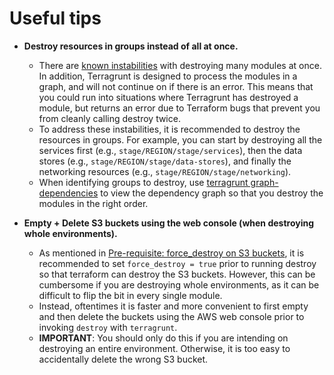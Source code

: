 # Useful tips

- **Destroy resources in groups instead of all at once.**

  - There are [known instabilities](10-known-errors.md) with destroying many modules at once. In addition, Terragrunt is
    designed to process the modules in a graph, and will not continue on if there is an error. This means that you
    could run into situations where Terragrunt has destroyed a module, but returns an error due to Terraform bugs that
    prevent you from cleanly calling destroy twice.
  - To address these instabilities, it is recommended to destroy the resources in groups. For example, you can start
    by destroying all the services first (e.g., `stage/REGION/stage/services`), then the data stores (e.g.,
    `stage/REGION/stage/data-stores`), and finally the networking resources (e.g., `stage/REGION/stage/networking`).
  - When identifying groups to destroy, use [terragrunt
    graph-dependencies](https://terragrunt.gruntwork.io/docs/reference/cli-options/#graph-dependencies) to view the
    dependency graph so that you destroy the modules in the right order.

- **Empty + Delete S3 buckets using the web console (when destroying whole environments).**
  - As mentioned in [Pre-requisite: force_destroy on S3 buckets](03-pre-requisite-force-destroy-on-s3-buckets.md), it is
    recommended to set `force_destroy = true` prior to running destroy so that terraform can destroy the S3 buckets.
    However, this can be cumbersome if you are destroying whole environments, as it can be difficult to flip the bit in
    every single module.
  - Instead, oftentimes it is faster and more convenient to first empty and then delete the buckets using the AWS web console prior to
    invoking `destroy` with `terragrunt`.
  - **IMPORTANT**: You should only do this if you are intending on destroying an entire environment. Otherwise, it is
    too easy to accidentally delete the wrong S3 bucket.


<!-- ##DOCS-SOURCER-START
{"sourcePlugin":"Local File Copier","hash":"86b46c82511aa42dadcb6a5f347ba164"}
##DOCS-SOURCER-END -->
